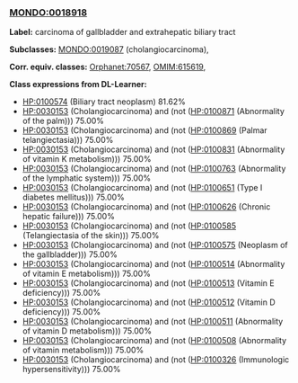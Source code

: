 
### [MONDO:0018918](http://purl.obolibrary.org/obo/MONDO_0018918)
**Label:** carcinoma of gallbladder and extrahepatic biliary tract

**Subclasses:** [MONDO:0019087](http://purl.obolibrary.org/obo/MONDO_0019087) (cholangiocarcinoma), 

**Corr. equiv. classes:** [Orphanet:70567](http://www.orpha.net/ORDO/Orphanet_70567), [OMIM:615619](http://purl.obolibrary.org/obo/OMIM_615619), 

**Class expressions from DL-Learner:**

- [HP:0100574](http://purl.obolibrary.org/obo/HP_0100574) (Biliary tract neoplasm) 81.62%
- [HP:0030153](http://purl.obolibrary.org/obo/HP_0030153) (Cholangiocarcinoma) and (not ([HP:0100871](http://purl.obolibrary.org/obo/HP_0100871) (Abnormality of the palm))) 75.00%
- [HP:0030153](http://purl.obolibrary.org/obo/HP_0030153) (Cholangiocarcinoma) and (not ([HP:0100869](http://purl.obolibrary.org/obo/HP_0100869) (Palmar telangiectasia))) 75.00%
- [HP:0030153](http://purl.obolibrary.org/obo/HP_0030153) (Cholangiocarcinoma) and (not ([HP:0100831](http://purl.obolibrary.org/obo/HP_0100831) (Abnormality of vitamin K metabolism))) 75.00%
- [HP:0030153](http://purl.obolibrary.org/obo/HP_0030153) (Cholangiocarcinoma) and (not ([HP:0100763](http://purl.obolibrary.org/obo/HP_0100763) (Abnormality of the lymphatic system))) 75.00%
- [HP:0030153](http://purl.obolibrary.org/obo/HP_0030153) (Cholangiocarcinoma) and (not ([HP:0100651](http://purl.obolibrary.org/obo/HP_0100651) (Type I diabetes mellitus))) 75.00%
- [HP:0030153](http://purl.obolibrary.org/obo/HP_0030153) (Cholangiocarcinoma) and (not ([HP:0100626](http://purl.obolibrary.org/obo/HP_0100626) (Chronic hepatic failure))) 75.00%
- [HP:0030153](http://purl.obolibrary.org/obo/HP_0030153) (Cholangiocarcinoma) and (not ([HP:0100585](http://purl.obolibrary.org/obo/HP_0100585) (Telangiectasia of the skin))) 75.00%
- [HP:0030153](http://purl.obolibrary.org/obo/HP_0030153) (Cholangiocarcinoma) and (not ([HP:0100575](http://purl.obolibrary.org/obo/HP_0100575) (Neoplasm of the gallbladder))) 75.00%
- [HP:0030153](http://purl.obolibrary.org/obo/HP_0030153) (Cholangiocarcinoma) and (not ([HP:0100514](http://purl.obolibrary.org/obo/HP_0100514) (Abnormality of vitamin E metabolism))) 75.00%
- [HP:0030153](http://purl.obolibrary.org/obo/HP_0030153) (Cholangiocarcinoma) and (not ([HP:0100513](http://purl.obolibrary.org/obo/HP_0100513) (Vitamin E deficiency))) 75.00%
- [HP:0030153](http://purl.obolibrary.org/obo/HP_0030153) (Cholangiocarcinoma) and (not ([HP:0100512](http://purl.obolibrary.org/obo/HP_0100512) (Vitamin D deficiency))) 75.00%
- [HP:0030153](http://purl.obolibrary.org/obo/HP_0030153) (Cholangiocarcinoma) and (not ([HP:0100511](http://purl.obolibrary.org/obo/HP_0100511) (Abnormality of vitamin D metabolism))) 75.00%
- [HP:0030153](http://purl.obolibrary.org/obo/HP_0030153) (Cholangiocarcinoma) and (not ([HP:0100508](http://purl.obolibrary.org/obo/HP_0100508) (Abnormality of vitamin metabolism))) 75.00%
- [HP:0030153](http://purl.obolibrary.org/obo/HP_0030153) (Cholangiocarcinoma) and (not ([HP:0100326](http://purl.obolibrary.org/obo/HP_0100326) (Immunologic hypersensitivity))) 75.00%


